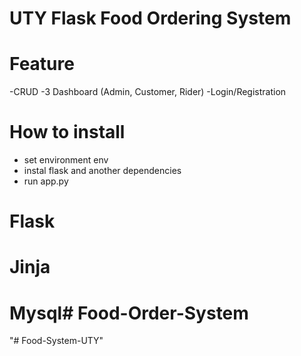 # UTY Flask Food Ordering System

# Feature
-CRUD
-3 Dashboard (Admin, Customer, Rider)
-Login/Registration

# How to install
- set environment env
- instal flask and another dependencies
- run app.py

# Flask
# Jinja
# Mysql# Food-Order-System
"# Food-System-UTY" 
